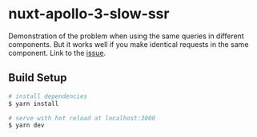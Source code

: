 # nuxt-apollo-3-slow-ssr

Demonstration of the problem when using the same queries in different components. But it works well if you make identical requests in the same component. Link to the [issue](https://github.com/vuejs/vue-apollo/issues/1222).

## Build Setup

```bash
# install dependencies
$ yarn install

# serve with hot reload at localhost:3000
$ yarn dev
```
